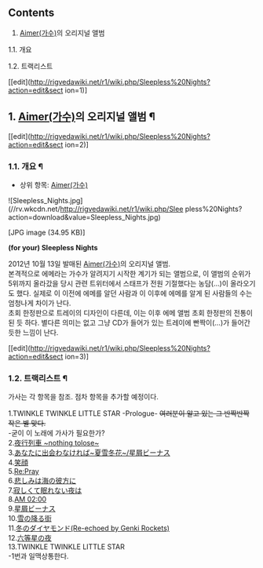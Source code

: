 ## Contents

    

1. [Aimer(가수)](Aimer%28%EA%B0%80%EC%88%98%29.md)의 오리지널 앨범 
    

1.1. 개요

1.2. 트랙리스트

[[edit](http://rigvedawiki.net/r1/wiki.php/Sleepless%20Nights?action=edit&sect
ion=1)]

## 1. [Aimer(가수)](Aimer%28%EA%B0%80%EC%88%98%29.md)의 오리지널 앨범 ¶

[[edit](http://rigvedawiki.net/r1/wiki.php/Sleepless%20Nights?action=edit&sect
ion=2)]

### 1.1. 개요 ¶

  * 상위 항목: [Aimer(가수)](Aimer%28%EA%B0%80%EC%88%98%29.md)

![Sleepless_Nights.jpg](//rv.wkcdn.net/http://rigvedawiki.net/r1/wiki.php/Slee
pless%20Nights?action=download&value=Sleepless_Nights.jpg)

[JPG image (34.95 KB)]

  
**(for your) Sleepless Nights**

  

2012년 10월 13일 발매된 [Aimer(가수)](Aimer%28%EA%B0%80%EC%88%98%29.md)의 오리지널 앨범.  
본격적으로 에메라는 가수가 알려지기 시작한 계기가 되는 앨범으로, 이 앨범의 순위가 5위까지 올라갔을 당시 관련 트위터에서 스태프가 전원
기절했다는 농담(...)이 올라오기도 했다. 실제로 이 이전에 에메를 알던 사람과 이 이후에 에메를 알게 된 사람들의 수는 엄청나게 차이가
난다.  
초회 한정판으로 트레이의 디자인이 다른데, 이는 이후 에메 앨범 초회 한정판의 전통이 된 듯 하다. 별다른 의미는 없고 그냥 CD가 들어가
있는 트레이에 빤짝이(...)가 들어간 듯한 느낌이 난다.

  

[[edit](http://rigvedawiki.net/r1/wiki.php/Sleepless%20Nights?action=edit&sect
ion=3)]

### 1.2. 트랙리스트 ¶

가사는 각 항목을 참조. 점차 항목을 추가할 예정이다.

  

1.TWINKLE TWINKLE LITTLE STAR -Prologue- <del>여러분이 알고 있는 그 반짝반짝 작은 별 맞다.</del>  
-굳이 이 노래에 가사가 필요한가?  
2.[夜行列車 ~nothing tolose~](%E5%A4%9C%E8%A1%8C%E5%88%97%E8%BB%8A%20%7Enothing%20to%20lose%7E.md)  
3.[あなたに出会わなければ~夏雪冬花~/星屑ビーナス](%E3%81%82%E3%81%AA%E3%81%9F%E3%81%AB%E5%87%BA%E4%BC%9A%E3%82%8F%E3%81%AA%E3%81%91%E3%82%8C%E3%81%B0%7E%E5%A4%8F%E9%9B%AA%E5%86%AC%E8%8A%B1%7E/%E6%98%9F%E5%B1%91%E3%83%93%E3%83%BC%E3%83%8A%E3%82%B9.md)  
4.[笑顔](%E7%AC%91%E9%A1%94.md)  
5.[Re:Pray](Re%3APray.md)  
6.[悲しみは海の彼方に](%E6%82%B2%E3%81%97%E3%81%BF%E3%81%AF%E6%B5%B7%E3%81%AE%E5%BD%BC%E6%96%B9%E3%81%AB.md)  
7.[寂しくて眠れない夜は](%E5%AF%82%E3%81%97%E3%81%8F%E3%81%A6%E7%9C%A0%E3%82%8C%E3%81%AA%E3%81%84%E5%A4%9C%E3%81%AF.md)  
8.[AM 02:00](AM%2002%3A00.md)  
9.[星屑ビーナス](%E6%98%9F%E5%B1%91%E3%83%93%E3%83%BC%E3%83%8A%E3%82%B9.md)  
10.[雪の降る街](%E9%9B%AA%E3%81%AE%E9%99%8D%E3%82%8B%E8%A1%97.md)  
11.[冬のダイヤモンド(Re-echoed by Genki Rockets)](%E5%86%AC%E3%81%AE%E3%83%80%E3%82%A4%E3%83%A4%E3%83%A2%E3%83%B3%E3%83%89%28Re-echoed%20by%20Genki%20Rockets%29.md)  
12.[六等星の夜](%E5%85%AD%E7%AD%89%E6%98%9F%E3%81%AE%E5%A4%9C.md)  
13.TWINKLE TWINKLE LITTLE STAR  
-1번과 일맥상통한다.

